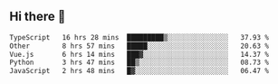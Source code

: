 ## Hi there 👋

<!--START_SECTION:waka-->

```txt
TypeScript   16 hrs 28 mins  █████████▒░░░░░░░░░░░░░░░   37.93 %
Other        8 hrs 57 mins   █████░░░░░░░░░░░░░░░░░░░░   20.63 %
Vue.js       6 hrs 14 mins   ███▓░░░░░░░░░░░░░░░░░░░░░   14.37 %
Python       3 hrs 47 mins   ██▒░░░░░░░░░░░░░░░░░░░░░░   08.73 %
JavaScript   2 hrs 48 mins   █▓░░░░░░░░░░░░░░░░░░░░░░░   06.47 %
```

<!--END_SECTION:waka-->

